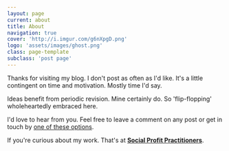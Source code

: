 ```yaml
---
layout: page
current: about
title: About
navigation: true
cover: 'http://i.imgur.com/g6nXpgD.png'
logo: 'assets/images/ghost.png'
class: page-template
subclass: 'post page'
---
```


Thanks for visiting my blog. I don't post as often as I'd like. It's a little contingent on time and motivation. Mostly time I'd say.

Ideas benefit from periodic revision. Mine certainly do. So 'flip-flopping' wholeheartedly embraced here.

I'd love to hear from you. Feel free to leave a comment on any post or get in touch by [one of these options](https://rahidelvi.ca/contact.html).

If you're curious about my work. That's at **[Social Profit Practitioners](https://www.socialprofit.us/)**.
